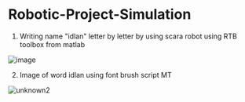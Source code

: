 # Robotic-Project-Simulation

1. Writing name "idlan" letter by letter by using scara robot using RTB toolbox from matlab

![image](https://user-images.githubusercontent.com/57026663/121061594-a049b780-c7f6-11eb-864f-7554d7b0571a.png)


2. Image of word idlan using font brush script MT

![unknown2](https://user-images.githubusercontent.com/57026663/121061972-1cdc9600-c7f7-11eb-9af8-f854667b8dfd.PNG)

